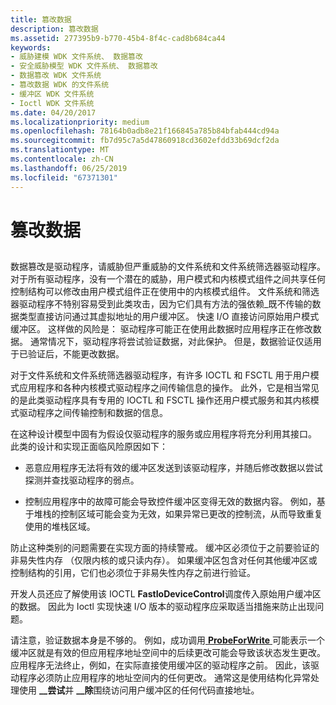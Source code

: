 ```yaml
---
title: 篡改数据
description: 篡改数据
ms.assetid: 277395b9-b770-45b4-8f4c-cad8b684ca44
keywords:
- 威胁建模 WDK 文件系统、 数据篡改
- 安全威胁模型 WDK 文件系统、 数据篡改
- 数据篡改 WDK 文件系统
- 篡改数据 WDK 的文件系统
- 缓冲区 WDK 文件系统
- Ioctl WDK 文件系统
ms.date: 04/20/2017
ms.localizationpriority: medium
ms.openlocfilehash: 78164b0adb8e21f166845a785b84bfab444cd94a
ms.sourcegitcommit: fb7d95c7a5d47860918cd3602efdd33b69dcf2da
ms.translationtype: MT
ms.contentlocale: zh-CN
ms.lasthandoff: 06/25/2019
ms.locfileid: "67371301"
---
```

# <a name="tampering-with-data"></a>篡改数据


## <span id="ddk_tampering_with_data_if"></span><span id="DDK_TAMPERING_WITH_DATA_IF"></span>


数据篡改是驱动程序，请威胁但严重威胁的文件系统和文件系统筛选器驱动程序。 对于所有驱动程序，没有一个潜在的威胁，用户模式和内核模式组件之间共享任何控制结构可以修改由用户模式组件正在使用中的内核模式组件。 文件系统和筛选器驱动程序不特别容易受到此类攻击，因为它们具有方法的强依赖\_既不传输的数据类型直接访问通过其虚拟地址的用户缓冲区。 快速 I/O 直接访问原始用户模式缓冲区。 这样做的风险是： 驱动程序可能正在使用此数据时应用程序正在修改数据。 通常情况下，驱动程序将尝试验证数据，对此保护。 但是，数据验证仅适用于已验证后，不能更改数据。

对于文件系统和文件系统筛选器驱动程序，有许多 IOCTL 和 FSCTL 用于用户模式应用程序和各种内核模式驱动程序之间传输信息的操作。 此外，它是相当常见的是此类驱动程序具有专用的 IOCTL 和 FSCTL 操作还用户模式服务和其内核模式驱动程序之间传输控制和数据的信息。

在这种设计模型中固有为假设仅驱动程序的服务或应用程序将充分利用其接口。 此类的设计和实现正面临风险原因如下：

-   恶意应用程序无法将有效的缓冲区发送到该驱动程序，并随后修改数据以尝试探测并查找驱动程序的弱点。

-   控制应用程序中的故障可能会导致控件缓冲区变得无效的数据内容。 例如，基于堆栈的控制区域可能会变为无效，如果异常已更改的控制流，从而导致重复使用的堆栈区域。

防止这种类别的问题需要在实现方面的持续警戒。 缓冲区必须位于之前要验证的非易失性内存 （仅限内核的或只读内存）。 如果缓冲区包含对任何其他缓冲区或控制结构的引用，它们也必须位于非易失性内存之前进行验证。

开发人员还应了解使用该 IOCTL **FastIoDeviceControl**调度传入原始用户缓冲区的数据。 因此为 Ioctl 实现快速 I/O 版本的驱动程序应采取适当措施来防止出现问题。

请注意，验证数据本身是不够的。 例如，成功调用[ **ProbeForWrite** ](https://docs.microsoft.com/windows-hardware/drivers/ddi/content/wdm/nf-wdm-probeforwrite)可能表示一个缓冲区就是有效的但应用程序地址空间中的后续更改可能会导致该状态发生更改。 应用程序无法终止，例如，在实际直接使用缓冲区的驱动程序之前。 因此，该驱动程序必须防止应用程序的地址空间内的任何更改。 通常这是使用结构化异常处理使用 **\_\_尝试**并 **\_\_除**围绕访问用户缓冲区的任何代码直接地址。

 

 




